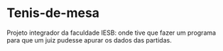 # Tenis-de-mesa
Projeto integrador da faculdade IESB: onde tive que fazer um programa para que um juiz pudesse apurar os dados das partidas.

